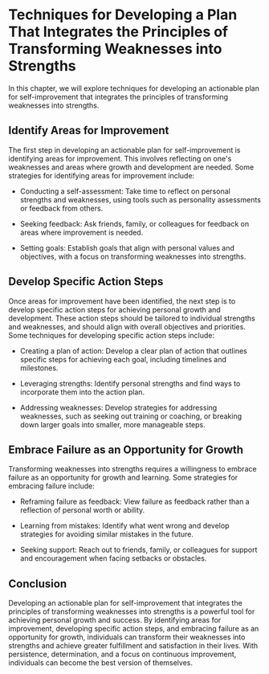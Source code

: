 Techniques for Developing a Plan That Integrates the Principles of Transforming Weaknesses into Strengths
========================================================================================================================================================================

In this chapter, we will explore techniques for developing an actionable plan for self-improvement that integrates the principles of transforming weaknesses into strengths.

Identify Areas for Improvement
------------------------------

The first step in developing an actionable plan for self-improvement is identifying areas for improvement. This involves reflecting on one's weaknesses and areas where growth and development are needed. Some strategies for identifying areas for improvement include:

* Conducting a self-assessment: Take time to reflect on personal strengths and weaknesses, using tools such as personality assessments or feedback from others.

* Seeking feedback: Ask friends, family, or colleagues for feedback on areas where improvement is needed.

* Setting goals: Establish goals that align with personal values and objectives, with a focus on transforming weaknesses into strengths.

Develop Specific Action Steps
-----------------------------

Once areas for improvement have been identified, the next step is to develop specific action steps for achieving personal growth and development. These action steps should be tailored to individual strengths and weaknesses, and should align with overall objectives and priorities. Some techniques for developing specific action steps include:

* Creating a plan of action: Develop a clear plan of action that outlines specific steps for achieving each goal, including timelines and milestones.

* Leveraging strengths: Identify personal strengths and find ways to incorporate them into the action plan.

* Addressing weaknesses: Develop strategies for addressing weaknesses, such as seeking out training or coaching, or breaking down larger goals into smaller, more manageable steps.

Embrace Failure as an Opportunity for Growth
--------------------------------------------

Transforming weaknesses into strengths requires a willingness to embrace failure as an opportunity for growth and learning. Some strategies for embracing failure include:

* Reframing failure as feedback: View failure as feedback rather than a reflection of personal worth or ability.

* Learning from mistakes: Identify what went wrong and develop strategies for avoiding similar mistakes in the future.

* Seeking support: Reach out to friends, family, or colleagues for support and encouragement when facing setbacks or obstacles.

Conclusion
----------

Developing an actionable plan for self-improvement that integrates the principles of transforming weaknesses into strengths is a powerful tool for achieving personal growth and success. By identifying areas for improvement, developing specific action steps, and embracing failure as an opportunity for growth, individuals can transform their weaknesses into strengths and achieve greater fulfillment and satisfaction in their lives. With persistence, determination, and a focus on continuous improvement, individuals can become the best version of themselves.
